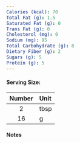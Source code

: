```yaml
---
Calories (kcal): 70
Total Fat (g): 1.5
Saturated Fat (g): 0
Trans Fat (g): 0
Cholesterol (mg): 0
Sodium (mg): 95
Total Carbohydrate (g): 8
Dietary Fiber (g): 2
Sugars (g): 5
Protein (g): 5
---
```

#### Serving Size:

| Number | Unit |
| :----: | :--- |
|   2    | tbsp |
|   16   | g    |
#### Notes